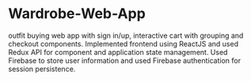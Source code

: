 # Wardrobe-Web-App
outfit buying web app with sign in/up, interactive cart with grouping and checkout components. Implemented frontend using ReactJS and used Redux API for component and application state management. Used Firebase to store user information and used Firebase authentication for session persistence.

